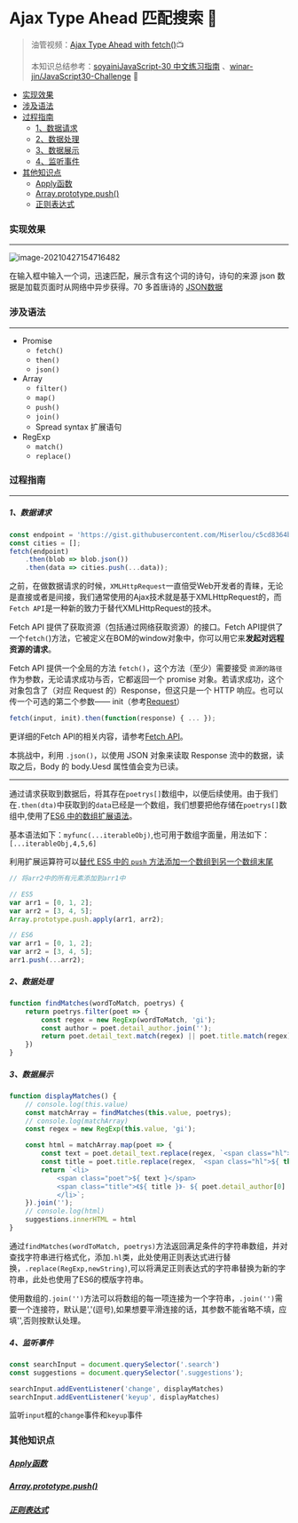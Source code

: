 # Ajax Type Ahead 匹配搜索 🔎

> 油管视频：[Ajax Type Ahead with fetch()](https://www.youtube.com/watch?v=y4gZMJKAeWs&list=PLu8EoSxDXHP6CGK4YVJhL_VWetA865GOH&index=6)📺
>
> 本知识总结参考：[soyainiJavaScript-30 中文练习指南](https://github.com/soyaine/JavaScript30) 、[winar-jin/JavaScript30-Challenge](https://github.com/winar-jin/JavaScript30-Challenge) 🦥



* [实现效果](#实现效果)
* [涉及语法](#涉及语法)
* [过程指南](#过程指南)
    * [1、数据请求](#1数据请求)
    * [2、数据处理](#2数据处理)
    * [3、数据展示](#3数据展示)
    * [4、监听事件](#4监听事件)
* [其他知识点](#其他知识点)
    * [<a href="https://www\.w3school\.com\.cn/js/js\_function\_apply\.asp" rel="nofollow">Apply函数</a>](#apply函数)
    * [<a href="https://developer\.mozilla\.org/zh\-CN/docs/Web/JavaScript/Reference/Global\_Objects/Array/push" rel="nofollow">Array\.prototype\.push()</a>](#arrayprototypepush)
    * [<a href="https://developer\.mozilla\.org/zh\-CN/docs/Web/JavaScript/Guide/Regular\_Expressions" rel="nofollow">正则表达式</a>](#正则表达式)

### 实现效果

---

![image-20210427154716482](https://picgo-bed-1305701422.cos.ap-shanghai.myqcloud.com/picgo/20210427154716_JS06_INDEX.png)

在输入框中输入一个词，迅速匹配，展示含有这个词的诗句，诗句的来源 json 数据是加载页面时从网络中异步获得。70 多首唐诗的  [JSON数据](https://gist.githubusercontent.com/soyaine/81399bb2b24ca1bb5313e1985533c640/raw/bdf7df2cbcf70706c4a5e51a7dfb8c933ed78878/TangPoetry.json)

### 涉及语法

---

- Promise
  - `fetch()`
  - `then()`
  - `json()`
- Array
  - `filter()`
  - `map()`
  - `push()`
  - `join()`
  - Spread syntax 扩展语句
- RegExp
  - `match()`
  - `replace()`



### 过程指南

---

##### 1、数据请求

```js
const endpoint = 'https://gist.githubusercontent.com/Miserlou/c5cd8364bf9b2420bb29/raw/2bf258763cdddd704f8ffd3ea9a3e81d25e2c6f6/cities.json';
const cities = [];
fetch(endpoint)
    .then(blob => blob.json())
    .then(data => cities.push(...data));
```

之前，在做数据请求的时候，`XMLHttpRequest`一直倍受Web开发者的青睐，无论是直接或者是间接，我们通常使用的Ajax技术就是基于XMLHttpRequest的，而`Fetch API`是一种新的致力于替代XMLHttpRequest的技术。

Fetch API 提供了获取资源（包括通过网络获取资源）的接口。Fetch API提供了一个`fetch(`)方法，它被定义在BOM的window对象中，你可以用它来**发起对远程资源的请求**。

Fetch API 提供一个全局的方法 `fetch()`，这个方法（至少）需要接受 `资源的路径` 作为参数，无论请求成功与否，它都返回一个 promise 对象。若请求成功，这个对象包含了（对应 Request 的）Response，但这只是一个 HTTP 响应。也可以传一个可选的第二个参数—— init（参考[Request](https://developer.mozilla.org/zh-CN/docs/Web/API/Request)）

```js
fetch(input, init).then(function(response) { ... });
```

更详细的Fetch API的相关内容，请参考[Fetch API](https://developer.mozilla.org/zh-CN/docs/Web/API/Fetch_API)。

本挑战中，利用 `.json()`，以使用 JSON 对象来读取 Response 流中的数据，读取之后，Body 的 body.Uesd 属性值会变为已读。

---

通过请求获取到数据后，将其存在`poetrys[]`数组中，以便后续使用。由于我们在`.then(dta)`中获取到的`data`已经是一个数组，我们想要把他存储在`poetrys[]`数组中,使用了[ES6 中的数组扩展语法](https://developer.mozilla.org/en-US/docs/Web/JavaScript/Reference/Operators/Spread_operator)。

基本语法如下：`myfunc(...iterableObj)`,也可用于数组字面量，用法如下：`[...iterableObj,4,5,6]`

利用扩展运算符可以[替代 ES5 中的 `push` 方法添加一个数组到另一个数组末尾](https://developer.mozilla.org/zh-CN/docs/Web/JavaScript/Reference/Operators/Spread_operator#更好的_push_方法)

```js
// 将arr2中的所有元素添加到arr1中

// ES5
var arr1 = [0, 1, 2];
var arr2 = [3, 4, 5];
Array.prototype.push.apply(arr1, arr2);

// ES6
var arr1 = [0, 1, 2];
var arr2 = [3, 4, 5];
arr1.push(...arr2);
```

##### 2、数据处理

```js
function findMatches(wordToMatch, poetrys) {
    return poetrys.filter(poet => {
        const regex = new RegExp(wordToMatch, 'gi');
        const author = poet.detail_author.join('');
        return poet.detail_text.match(regex) || poet.title.match(regex) || author.match(regex);
    })
}
```



##### 3、数据展示

```js
function displayMatches() {
    // console.log(this.value)
    const matchArray = findMatches(this.value, poetrys);
    // console.log(matchArray)
    const regex = new RegExp(this.value, 'gi');

    const html = matchArray.map(poet => {
        const text = poet.detail_text.replace(regex, `<span class="hl">${ this.value }</span>`);
        const title = poet.title.replace(regex, `<span class="hl">${ this.value }</span>`);
        return `<li>
            <span class="poet">${ text }</span>
            <span class="title">《${ title }》- ${ poet.detail_author[0] }</span>
            </li>`;
    }).join('');
    // console.log(html)
    suggestions.innerHTML = html
}
```

通过`findMatches(wordToMatch, poetrys)`方法返回满足条件的字符串数组，并对查找字符串进行格式化，添加`.hl`类，此处使用正则表达式进行替换，`.replace(RegExp,newString)`,可以将满足正则表达式的字符串替换为新的字符串，此处也使用了ES6的模版字符串。

使用数组的`.join('')`方法可以将数组的每一项连接为一个字符串，`.join('')`需要一个连接符，默认是','(逗号),如果想要平滑连接的话，其参数不能省略不填，应填'',否则按默认处理。

##### 4、监听事件

```js
const searchInput = document.querySelector('.search')
const suggestions = document.querySelector('.suggestions');

searchInput.addEventListener('change', displayMatches)
searchInput.addEventListener('keyup', displayMatches)
```

监听`input`框的`change`事件和`keyup`事件

### 其他知识点

##### [Apply函数](https://www.w3school.com.cn/js/js_function_apply.asp)

##### [Array.prototype.push()](https://developer.mozilla.org/zh-CN/docs/Web/JavaScript/Reference/Global_Objects/Array/push)

##### [正则表达式](https://developer.mozilla.org/zh-CN/docs/Web/JavaScript/Guide/Regular_Expressions)